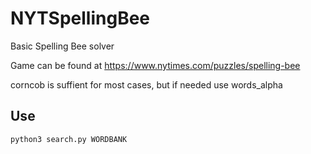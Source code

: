 # NYTSpellingBee
 
Basic Spelling Bee solver

Game can be found at https://www.nytimes.com/puzzles/spelling-bee

corncob is suffient for most cases, but if needed use words_alpha

## Use

`python3 search.py WORDBANK`